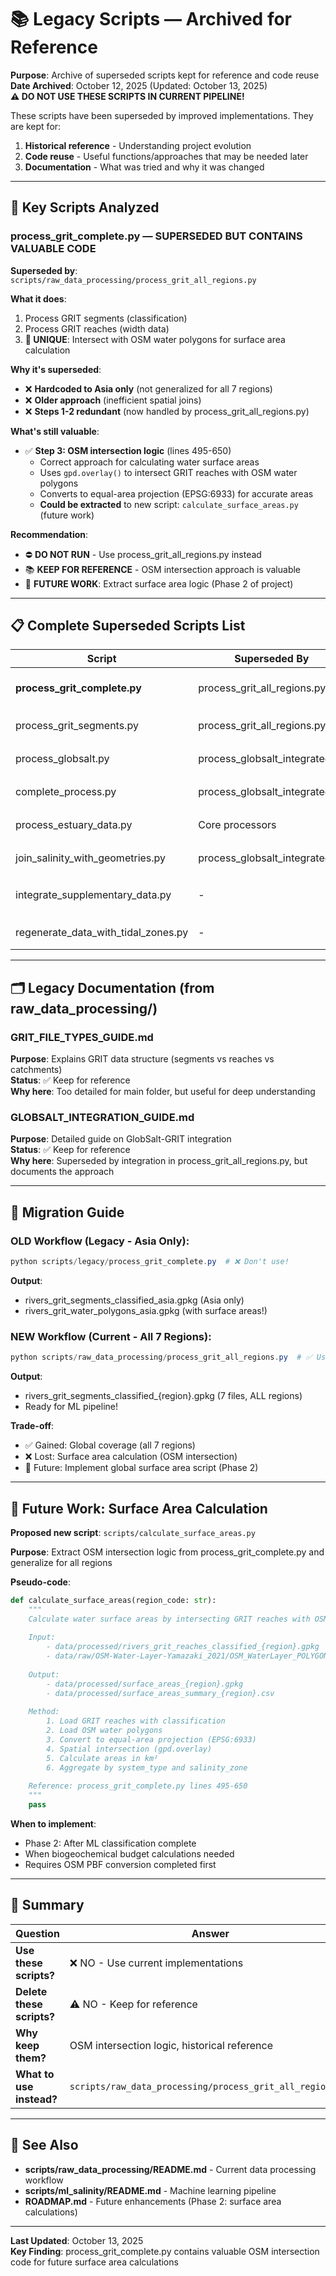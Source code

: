 # 📚 Legacy Scripts — Archived for Reference

**Purpose**: Archive of superseded scripts kept for reference and code reuse  
**Date Archived**: October 12, 2025 (Updated: October 13, 2025)  
**⚠️ DO NOT USE THESE SCRIPTS IN CURRENT PIPELINE!**

These scripts have been superseded by improved implementations. They are kept for:
1. **Historical reference** - Understanding project evolution
2. **Code reuse** - Useful functions/approaches that may be needed later
3. **Documentation** - What was tried and why it was changed

---

## 🔴 Key Scripts Analyzed

### process_grit_complete.py — **SUPERSEDED BUT CONTAINS VALUABLE CODE**
**Superseded by**: `scripts/raw_data_processing/process_grit_all_regions.py`

**What it does**:
1. Process GRIT segments (classification)
2. Process GRIT reaches (width data)
3. **🌟 UNIQUE**: Intersect with OSM water polygons for surface area calculation

**Why it's superseded**:
- ❌ **Hardcoded to Asia only** (not generalized for all 7 regions)
- ❌ **Older approach** (inefficient spatial joins)
- ❌ **Steps 1-2 redundant** (now handled by process_grit_all_regions.py)

**What's still valuable**:
- ✅ **Step 3: OSM intersection logic** (lines 495-650)
  - Correct approach for calculating water surface areas
  - Uses `gpd.overlay()` to intersect GRIT reaches with OSM water polygons
  - Converts to equal-area projection (EPSG:6933) for accurate areas
  - **Could be extracted** to new script: `calculate_surface_areas.py` (future work)

**Recommendation**:
- ⛔ **DO NOT RUN** - Use process_grit_all_regions.py instead
- 📚 **KEEP FOR REFERENCE** - OSM intersection approach is valuable
- 🔮 **FUTURE WORK**: Extract surface area logic (Phase 2 of project)

---

## 📋 Complete Superseded Scripts List

| Script | Superseded By | Status | Notes |
|--------|---------------|--------|-------|
| **process_grit_complete.py** | process_grit_all_regions.py | ⚠️ Keep for OSM logic | Contains valuable surface area code |
| process_grit_segments.py | process_grit_all_regions.py | 🗑️ Can delete | Functionality absorbed |
| process_globsalt.py | process_globsalt_integrated.py | 🗑️ Can delete | Integrated version better |
| complete_process.py | process_globsalt_integrated.py | 🗑️ Can delete | Alternative approach, not used |
| process_estuary_data.py | Core processors | 🗑️ Can delete | Functionality absorbed |
| join_salinity_with_geometries.py | process_globsalt_integrated.py | 🗑️ Can delete | Integrated approach |
| integrate_supplementary_data.py | - | ⚪ Optional | Moved to raw_data_processing (GCC data) |
| regenerate_data_with_tidal_zones.py | - | 🗑️ Can delete | Functionality absorbed |

---

## 🗂️ Legacy Documentation (from raw_data_processing/)

### GRIT_FILE_TYPES_GUIDE.md
**Purpose**: Explains GRIT data structure (segments vs reaches vs catchments)  
**Status**: ✅ Keep for reference  
**Why here**: Too detailed for main folder, but useful for deep understanding

### GLOBSALT_INTEGRATION_GUIDE.md
**Purpose**: Detailed guide on GlobSalt-GRIT integration  
**Status**: ✅ Keep for reference  
**Why here**: Superseded by integration in process_grit_all_regions.py, but documents the approach

---

## 🔄 Migration Guide

### OLD Workflow (Legacy - Asia Only):
```powershell
python scripts/legacy/process_grit_complete.py  # ❌ Don't use!
```
**Output**: 
- rivers_grit_segments_classified_asia.gpkg (Asia only)
- rivers_grit_water_polygons_asia.gpkg (with surface areas!)

### NEW Workflow (Current - All 7 Regions):
```powershell
python scripts/raw_data_processing/process_grit_all_regions.py  # ✅ Use this!
```
**Output**: 
- rivers_grit_segments_classified_{region}.gpkg (7 files, ALL regions)
- Ready for ML pipeline!

**Trade-off**: 
- ✅ Gained: Global coverage (all 7 regions)
- ❌ Lost: Surface area calculation (OSM intersection)
- 🔮 Future: Implement global surface area script (Phase 2)

---

## 🔮 Future Work: Surface Area Calculation

**Proposed new script**: `scripts/calculate_surface_areas.py`

**Purpose**: Extract OSM intersection logic from process_grit_complete.py and generalize for all regions

**Pseudo-code**:
```python
def calculate_surface_areas(region_code: str):
    """
    Calculate water surface areas by intersecting GRIT reaches with OSM water polygons.
    
    Input:
        - data/processed/rivers_grit_reaches_classified_{region}.gpkg
        - data/raw/OSM-Water-Layer-Yamazaki_2021/OSM_WaterLayer_POLYGONS.gpkg
    
    Output:
        - data/processed/surface_areas_{region}.gpkg
        - data/processed/surface_areas_summary_{region}.csv
    
    Method:
        1. Load GRIT reaches with classification
        2. Load OSM water polygons
        3. Convert to equal-area projection (EPSG:6933)
        4. Spatial intersection (gpd.overlay)
        5. Calculate areas in km²
        6. Aggregate by system_type and salinity_zone
    
    Reference: process_grit_complete.py lines 495-650
    """
    pass
```

**When to implement**:
- Phase 2: After ML classification complete
- When biogeochemical budget calculations needed
- Requires OSM PBF conversion completed first

---

## 🎯 Summary

| Question | Answer |
|----------|--------|
| **Use these scripts?** | ❌ NO - Use current implementations |
| **Delete these scripts?** | ⚠️ NO - Keep for reference |
| **Why keep them?** | OSM intersection logic, historical reference |
| **What to use instead?** | `scripts/raw_data_processing/process_grit_all_regions.py` |

---

## 📖 See Also

- **scripts/raw_data_processing/README.md** - Current data processing workflow
- **scripts/ml_salinity/README.md** - Machine learning pipeline
- **ROADMAP.md** - Future enhancements (Phase 2: surface area calculations)

---

**Last Updated**: October 13, 2025  
**Key Finding**: process_grit_complete.py contains valuable OSM intersection code for future surface area calculations
